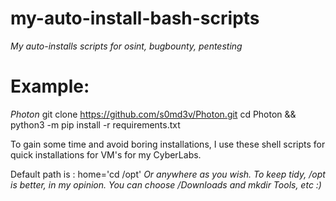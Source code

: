 # my-auto-install-bash-scripts
*My auto-installs scripts for  osint, bugbounty, pentesting*

# Example:

*Photon*
git clone https://github.com/s0md3v/Photon.git
cd Photon && python3 -m pip install -r requirements.txt



To gain some time and avoid boring installations, I use these shell scripts for quick installations for VM's for my CyberLabs.

Default path is : home='cd /opt' 
*Or anywhere as you wish. To keep tidy, /opt is better, in my opinion. You can choose /Downloads and mkdir Tools, etc :)*
